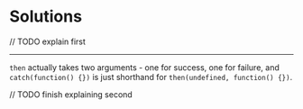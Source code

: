 # Solutions

// TODO explain first

---

`then` actually takes two arguments - one for success, one for failure, and `catch(function() {})` is just shorthand for `then(undefined, function() {})`.

// TODO finish explaining second
